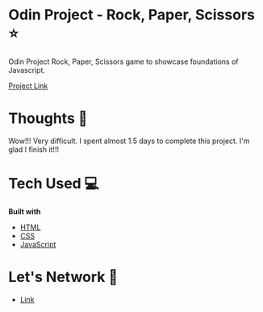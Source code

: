 # Odin Project - Rock, Paper, Scissors ⭐️

Odin Project Rock, Paper, Scissors game to showcase foundations of Javascript.

[Project Link](https://marceloquerque.github.io/rock-paper-scissors/)

# Thoughts 💭

Wow!!! Very difficult. I spent almost 1.5 days to complete this project. I'm glad I finish it!!!

# Tech Used 💻

**Built with**

- [HTML](https://developer.mozilla.org/en-US/docs/Web/HTML)
- [CSS](https://developer.mozilla.org/en-US/docs/Web/CSS)
- [JavaScript](https://developer.mozilla.org/en-US/docs/Web/JavaScript)

# Let's Network 🔗

- [Link](https://www.instagram.com/marceloquerque/)
